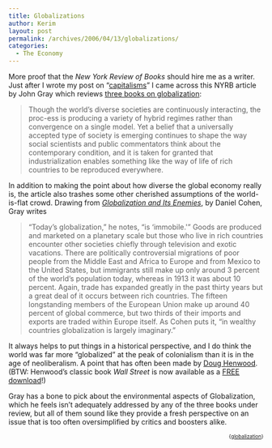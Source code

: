 ```yaml
---
title: Globalizations
author: Kerim
layout: post
permalink: /archives/2006/04/13/globalizations/
categories:
  - The Economy
---
```

More proof that the *New York Review of Books* should hire me as a writer. Just after I wrote my post on &#8220;<a href="http://test.oxus.net/archives/2006/04/06/capitalisms/" onclick="_gaq.push(['_trackEvent', 'outbound-article', 'http://test.oxus.net/archives/2006/04/06/capitalisms/', 'capitalisms']);" >capitalisms</a>&#8221; I came across this NYRB article by John Gray which reviews <a href="http://www.nybooks.com/articles/18931" onclick="_gaq.push(['_trackEvent', 'outbound-article', 'http://www.nybooks.com/articles/18931', 'three books on globalization']);" >three books on globalization</a>:

> Though the world&#8217;s diverse societies are continuously interacting, the proc-ess is producing a variety of hybrid regimes rather than convergence on a single model. Yet a belief that a universally accepted type of society is emerging continues to shape the way social scientists and public commentators think about the contemporary condition, and it is taken for granted that industrialization enables something like the way of life of rich countries to be reproduced everywhere. 

In addition to making the point about how diverse the global economy really is, the article also trashes some other cherished assumptions of the world-is-flat crowd. Drawing from *<a href="http://www.amazon.com/exec/obidos/redirect?tag=shashwaticom-20%26link_code=xm2%26camp=2025%26creative=165953%26path=http://www.amazon.com/gp/redirect.html%253fASIN=026203350X%2526tag=shashwaticom-20%2526lcode=xm2%2526cID=2025%2526ccmID=165953%2526location=/o/ASIN/026203350X%25253FSubscriptionId=02ZH6J1W0649DTNS6002" onclick="_gaq.push(['_trackEvent', 'outbound-article', 'http://www.amazon.com/exec/obidos/redirect?tag=shashwaticom-20%26link_code=xm2%26camp=2025%26creative=165953%26path=http://www.amazon.com/gp/redirect.html%253fASIN=026203350X%2526tag=shashwaticom-20%2526lcode=xm2%2526cID=2025%2526ccmID=165953%2526location=/o/ASIN/026203350X%25253FSubscriptionId=02ZH6J1W0649DTNS6002', 'Globalization and Its Enemies']);" >Globalization and Its Enemies</a>*, by Daniel Cohen, Gray writes

> &#8220;Today&#8217;s globalization,&#8221; he notes, &#8220;is &#8216;immobile.'&#8221; Goods are produced and marketed on a planetary scale but those who live in rich countries encounter other societies chiefly through television and exotic vacations. There are politically controversial migrations of poor people from the Middle East and Africa to Europe and from Mexico to the United States, but immigrants still make up only around 3 percent of the world&#8217;s population today, whereas in 1913 it was about 10 percent. Again, trade has expanded greatly in the past thirty years but a great deal of it occurs between rich countries. The fifteen longstanding members of the European Union make up around 40 percent of global commerce, but two thirds of their imports and exports are traded within Europe itself. As Cohen puts it, &#8220;in wealthy countries globalization is largely imaginary.&#8221; 

It always helps to put things in a historical perspective, and I do think the world was far more &#8220;globalized&#8221; at the peak of colonialism than it is in the age of neoliberalism. A point that has often been made by <a href="http://www.amazon.com/exec/obidos/redirect?tag=shashwaticom-20%26link_code=xm2%26camp=2025%26creative=165953%26path=http://www.amazon.com/gp/redirect.html%253fASIN=1565849833%2526tag=shashwaticom-20%2526lcode=xm2%2526cID=2025%2526ccmID=165953%2526location=/o/ASIN/1565849833%25253FSubscriptionId=02ZH6J1W0649DTNS6002" onclick="_gaq.push(['_trackEvent', 'outbound-article', 'http://www.amazon.com/exec/obidos/redirect?tag=shashwaticom-20%26link_code=xm2%26camp=2025%26creative=165953%26path=http://www.amazon.com/gp/redirect.html%253fASIN=1565849833%2526tag=shashwaticom-20%2526lcode=xm2%2526cID=2025%2526ccmID=165953%2526location=/o/ASIN/1565849833%25253FSubscriptionId=02ZH6J1W0649DTNS6002', 'Doug Henwood']);" >Doug Henwood</a>. (BTW: Henwood&#8217;s classic book *Wall Street* is now available as a <a href="http://www.leftbusinessobserver.com/WSDownload.html" onclick="_gaq.push(['_trackEvent', 'outbound-article', 'http://www.leftbusinessobserver.com/WSDownload.html', 'FREE download']);" >FREE download</a>!)

Gray has a bone to pick about the environmental aspects of Globalization, which he feels isn&#8217;t adequately addressed by any of the three books under review, but all of them sound like they provide a fresh perspective on an issue that is too often oversimplified by critics and boosters alike.  
<!-- technorati tags start -->

<div style="text-align:right;">
  <span style="font-size:x-small;">{<a href="http://www.technorati.com/tag/globalization" onclick="_gaq.push(['_trackEvent', 'outbound-article', 'http://www.technorati.com/tag/globalization', 'globalization']);"  rel="tag">globalization</a>}</span>


<!-- technorati tags end -->

